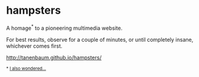 hampsters
=========

A homage<sup>*</sup> to a pioneering multimedia website.

For best results, observe for a couple of minutes, or until completely insane, whichever comes first.

http://tanenbaum.github.io/hampsters/

<sup>* [I also wondered...](http://www.nytimes.com/2010/11/07/magazine/07FOB-onlanguage-t.html?_r=0)</sup> 